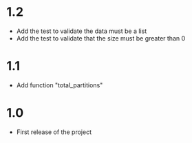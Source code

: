 # 1.2

* Add the test to validate the data must be a list
* Add the test to validate that the size must be greater than 0

# 1.1

* Add function "total_partitions"

# 1.0

* First release of the project